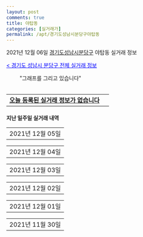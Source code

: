 ```yaml
---
layout: post
comments: true
title: 야탑동
categories: [실거래가]
permalink: /apt/경기도성남시분당구야탑동
---
```


2021년 12월 06일 <a href="/apt/경기도성남시분당구">경기도성남시분당구</a> 야탑동 실거래 정보

<a style="color: blue;" href="/apt/경기도성남시분당구">< 경기도 성남시 분당구 전체 실거래 정보</a>

<script type="text/javascript">
  google.charts.load('current', {'packages':['corechart']});
  google.charts.setOnLoadCallback(drawChart);

  function drawChart() {
    var data = google.visualization.arrayToDataTable([['거래일', '매매', '전월세', '전매'], ['21-01', 45, 117, 0], ['21-02', 37, 115, 0], ['21-03', 34, 147, 0], ['21-04', 32, 110, 0], ['21-05', 33, 118, 0], ['21-06', 42, 140, 0], ['21-07', 30, 147, 0], ['21-08', 37, 138, 0], ['21-09', 17, 87, 0], ['21-10', 18, 119, 0], ['21-11', 7, 83, 0], ['21-12', 0, 6, 0]]);

    var options = {
      title: '최근 1년간 유형별 거래량 추이',
      legend: { position: 'bottom' }
    };

    setTimeout(function() {
        var chart = new google.visualization.LineChart(document.getElementById('columnchart_material'));
        chart.draw(data, (options));
        document.getElementById('loading').style.display = 'none';
    }, 200);

  }
</script>


<div id="loading" style="z-index:20; display: block; margin-left: 35px">"그래프를 그리고 있습니다"</div>
<div id="columnchart_material" style="width: 95%; margin-left: -35px; display: block"></div>
<!--<div style="width: 95%; margin-left: -35px; display: block">
      <script async src="https://pagead2.googlesyndication.com/pagead/js/adsbygoogle.js?client=ca-pub-3485438051770037"
          crossorigin="anonymous"></script>
      <ins class="adsbygoogle"
          style="display:block"
          data-ad-format="fluid"
          data-ad-layout-key="-fb+5w+4e-db+86"
          data-ad-client="ca-pub-3485438051770037"
          data-ad-slot="1827090281"></ins>
      <script>
          (adsbygoogle = window.adsbygoogle || []).push({});
      </script>
</div>-->
<br>
<table>
  <tr>
    <td colspan="4" style="font-weight: bold;"><a href="/apt/경기도성남시분당구야탑동">오늘 등록된 실거래 정보가 없습니다</a> &nbsp;&nbsp;&nbsp; <a style="color: blue; font-size: smaller;" href="/apt/경기도성남시분당구야탑동"></a></td>
  </tr>
    
</table>
    
<div style="margin-top: 20px; margin-bottom: 13px"><b>지난 일주일 실거래 내역</b></div>

  <table style="width: 100%; margin-bottom: 1px">
      <tr class="header">
        <td>2021년 12월 05일</td>
      </tr>
      <tr class="child" style="display: none">
        <td>
            
        <table>
          <tr>
            <td colspan="4" style="font-weight: bold;"><a href="https://search.naver.com/search.naver?query=실거래정보없음">실거래정보없음</a> &nbsp;&nbsp;&nbsp; <a style="color: blue; font-size: smaller;" href="/apt/{real_region}야탑동{name_without_space}"></a></td>            
          </tr>

        </table>
    
        </td>
      </tr>
  </table>
    
  <table style="width: 100%; margin-bottom: 1px">
      <tr class="header">
        <td>2021년 12월 04일</td>
      </tr>
      <tr class="child" style="display: none">
        <td>
            
        <table>
          <tr>
            <td colspan="4" style="font-weight: bold;"><a href="https://search.naver.com/search.naver?query=목련마을(한일)">목련마을(한일)</a> &nbsp;&nbsp;&nbsp; <a style="color: blue; font-size: smaller;" href="/apt/경기도성남시분당구야탑동목련마을(한일)">면적별 최고가 ></a></td>            
          </tr>

          <tr>
            <td><a style="color: blue">매매</a></td>
            <td>14층</td>
            <td>84.93㎡</td>
            <td>계약일 2021-11-19</td>
          </tr>
          <tr>
            <td colspan="4">91,000</td>
          </tr>
    
        </table>
        <table style="margin-top: 5px">
          <tr>
            <td colspan="4" style="font-weight: bold;"><a href="https://search.naver.com/search.naver?query=장미마을(현대)">장미마을(현대)</a> &nbsp;&nbsp;&nbsp; <a style="color: blue; font-size: smaller;" href="/apt/경기도성남시분당구야탑동장미마을(현대)">면적별 최고가 ></a></td>            
          </tr>
    
          <tr>
            <td><a style="color: blue">매매</a></td>
            <td>8층</td>
            <td>84.79㎡</td>
            <td>계약일 2021-11-19</td>
          </tr>
          <tr>
            <td colspan="4">120,000</td>
          </tr>
    
        </table>
        <table style="margin-top: 5px">
          <tr>
            <td colspan="4" style="font-weight: bold;"><a href="https://search.naver.com/search.naver?query=매화마을(주공3)">매화마을(주공3)</a> &nbsp;&nbsp;&nbsp; <a style="color: blue; font-size: smaller;" href="/apt/경기도성남시분당구야탑동매화마을(주공3)">면적별 최고가 ></a></td>            
          </tr>
    
          <tr>
            <td><a style="color: darkgreen">전세</a></td>
            <td>1층</td>
            <td>41.85㎡</td>
            <td>계약일 2021-12-02</td>
          </tr>
          <tr>
            <td colspan="4">25,000</td>
          </tr>
    
        </table>
        <table style="margin-top: 5px">
          <tr>
            <td colspan="4" style="font-weight: bold;"><a href="https://search.naver.com/search.naver?query=매화마을(주공4)">매화마을(주공4)</a> &nbsp;&nbsp;&nbsp; <a style="color: blue; font-size: smaller;" href="/apt/경기도성남시분당구야탑동매화마을(주공4)">면적별 최고가 ></a></td>            
          </tr>
    
          <tr>
            <td><a style="color: darkgreen">전세</a></td>
            <td>3층</td>
            <td>35.28㎡</td>
            <td>계약일 2021-12-02</td>
          </tr>
          <tr>
            <td colspan="4">29,000</td>
          </tr>
    
        </table>
        <table style="margin-top: 5px">
          <tr>
            <td colspan="4" style="font-weight: bold;"><a href="https://search.naver.com/search.naver?query=탑마을(경남)1">탑마을(경남)1</a> &nbsp;&nbsp;&nbsp; <a style="color: blue; font-size: smaller;" href="/apt/경기도성남시분당구야탑동탑마을(경남)1">면적별 최고가 ></a></td>            
          </tr>
    
          <tr>
            <td><a style="color: darkgreen">전세</a></td>
            <td>2층</td>
            <td>69.87㎡</td>
            <td>계약일 2021-12-03</td>
          </tr>
          <tr>
            <td colspan="4">43,000</td>
          </tr>
    
          <tr>
            <td><a style="color: darkgreen">전세</a></td>
            <td>6층</td>
            <td>134.79㎡</td>
            <td>계약일 2021-12-03</td>
          </tr>
          <tr>
            <td colspan="4">70,000</td>
          </tr>
    
        </table>
        <table style="margin-top: 5px">
          <tr>
            <td colspan="4" style="font-weight: bold;"><a href="https://search.naver.com/search.naver?query=탑마을(벽산)">탑마을(벽산)</a> &nbsp;&nbsp;&nbsp; <a style="color: blue; font-size: smaller;" href="/apt/경기도성남시분당구야탑동탑마을(벽산)">면적별 최고가 ></a></td>            
          </tr>
    
          <tr>
            <td><a style="color: darkgreen">전세</a></td>
            <td>14층</td>
            <td>134.79㎡</td>
            <td>계약일 2021-11-17</td>
          </tr>
          <tr>
            <td colspan="4">60,000</td>
          </tr>
    
        </table>
        <table style="margin-top: 5px">
          <tr>
            <td colspan="4" style="font-weight: bold;"><a href="https://search.naver.com/search.naver?query=탑마을(선경)1">탑마을(선경)1</a> &nbsp;&nbsp;&nbsp; <a style="color: blue; font-size: smaller;" href="/apt/경기도성남시분당구야탑동탑마을(선경)1">면적별 최고가 ></a></td>            
          </tr>
    
          <tr>
            <td><a style="color: darkgreen">전세</a></td>
            <td>9층</td>
            <td>83.73㎡</td>
            <td>계약일 2021-11-29</td>
          </tr>
          <tr>
            <td colspan="4">52,500</td>
          </tr>
    
        </table>
        <table style="margin-top: 5px">
          <tr>
            <td colspan="4" style="font-weight: bold;"><a href="https://search.naver.com/search.naver?query=탑마을(주공)">탑마을(주공)</a> &nbsp;&nbsp;&nbsp; <a style="color: blue; font-size: smaller;" href="/apt/경기도성남시분당구야탑동탑마을(주공)">면적별 최고가 ></a></td>            
          </tr>
    
          <tr>
            <td><a style="color: darkgreen">전세</a></td>
            <td>7층</td>
            <td>35.28㎡</td>
            <td>계약일 2021-12-03</td>
          </tr>
          <tr>
            <td colspan="4">21,000</td>
          </tr>
    
        </table>
    
        </td>
      </tr>
  </table>
    
  <table style="width: 100%; margin-bottom: 1px">
      <tr class="header">
        <td>2021년 12월 03일</td>
      </tr>
      <tr class="child" style="display: none">
        <td>
            
        <table>
          <tr>
            <td colspan="4" style="font-weight: bold;"><a href="https://search.naver.com/search.naver?query=장미마을(동부)">장미마을(동부)</a> &nbsp;&nbsp;&nbsp; <a style="color: blue; font-size: smaller;" href="/apt/경기도성남시분당구야탑동장미마을(동부)">면적별 최고가 ></a></td>            
          </tr>

          <tr>
            <td><a style="color: blue">매매</a></td>
            <td>2층</td>
            <td>59.76㎡</td>
            <td>계약일 2021-11-10</td>
          </tr>
          <tr>
            <td colspan="4">96,000</td>
          </tr>
    
        </table>
        <table style="margin-top: 5px">
          <tr>
            <td colspan="4" style="font-weight: bold;"><a href="https://search.naver.com/search.naver?query=매화마을공무원2">매화마을공무원2</a> &nbsp;&nbsp;&nbsp; <a style="color: blue; font-size: smaller;" href="/apt/경기도성남시분당구야탑동매화마을공무원2">면적별 최고가 ></a></td>            
          </tr>
    
          <tr>
            <td><a style="color: darkgreen">전세</a></td>
            <td>15층</td>
            <td>58.71㎡</td>
            <td>계약일 2021-11-25</td>
          </tr>
          <tr>
            <td colspan="4">31,500</td>
          </tr>
    
        </table>
        <table style="margin-top: 5px">
          <tr>
            <td colspan="4" style="font-weight: bold;"><a href="https://search.naver.com/search.naver?query=탑마을(주공)">탑마을(주공)</a> &nbsp;&nbsp;&nbsp; <a style="color: blue; font-size: smaller;" href="/apt/경기도성남시분당구야탑동탑마을(주공)">면적별 최고가 ></a></td>            
          </tr>
    
          <tr>
            <td><a style="color: darkgreen">전세</a></td>
            <td>7층</td>
            <td>35.28㎡</td>
            <td>계약일 2021-12-01</td>
          </tr>
          <tr>
            <td colspan="4">19,420</td>
          </tr>
    
        </table>
    
        </td>
      </tr>
  </table>
    
  <table style="width: 100%; margin-bottom: 1px">
      <tr class="header">
        <td>2021년 12월 02일</td>
      </tr>
      <tr class="child" style="display: none">
        <td>
            
        <table>
          <tr>
            <td colspan="4" style="font-weight: bold;"><a href="https://search.naver.com/search.naver?query=매화마을공무원2">매화마을공무원2</a> &nbsp;&nbsp;&nbsp; <a style="color: blue; font-size: smaller;" href="/apt/경기도성남시분당구야탑동매화마을공무원2">면적별 최고가 ></a></td>            
          </tr>

          <tr>
            <td><a style="color: darkgreen">전세</a></td>
            <td>1층</td>
            <td>66.6㎡</td>
            <td>계약일 2021-11-29</td>
          </tr>
          <tr>
            <td colspan="4">49,000</td>
          </tr>
    
        </table>
        <table style="margin-top: 5px">
          <tr>
            <td colspan="4" style="font-weight: bold;"><a href="https://search.naver.com/search.naver?query=장미마을(코오롱)1">장미마을(코오롱)1</a> &nbsp;&nbsp;&nbsp; <a style="color: blue; font-size: smaller;" href="/apt/경기도성남시분당구야탑동장미마을(코오롱)1">면적별 최고가 ></a></td>            
          </tr>
    
          <tr>
            <td><a style="color: darkgoldenrod">월세</a></td>
            <td>15층</td>
            <td>84.6㎡</td>
            <td>계약일 2021-11-20</td>
          </tr>
          <tr>
            <td colspan="4">6 (48,000)</td>
          </tr>
    
        </table>
    
        </td>
      </tr>
  </table>
    
  <table style="width: 100%; margin-bottom: 1px">
      <tr class="header">
        <td>2021년 12월 01일</td>
      </tr>
      <tr class="child" style="display: none">
        <td>
            
        <table>
          <tr>
            <td colspan="4" style="font-weight: bold;"><a href="https://search.naver.com/search.naver?query=장미마을(현대)">장미마을(현대)</a> &nbsp;&nbsp;&nbsp; <a style="color: blue; font-size: smaller;" href="/apt/경기도성남시분당구야탑동장미마을(현대)">면적별 최고가 ></a></td>            
          </tr>

          <tr>
            <td><a style="color: blue">매매</a></td>
            <td>11층</td>
            <td>133.448㎡</td>
            <td>계약일 2021-11-12</td>
          </tr>
          <tr>
            <td colspan="4">139,000</td>
          </tr>
    
        </table>
        <table style="margin-top: 5px">
          <tr>
            <td colspan="4" style="font-weight: bold;"><a href="https://search.naver.com/search.naver?query=탑마을(경남)1">탑마을(경남)1</a> &nbsp;&nbsp;&nbsp; <a style="color: blue; font-size: smaller;" href="/apt/경기도성남시분당구야탑동탑마을(경남)1">면적별 최고가 ></a></td>            
          </tr>
    
          <tr>
            <td><a style="color: darkgoldenrod">월세</a></td>
            <td>9층</td>
            <td>69.87㎡</td>
            <td>계약일 2021-11-01</td>
          </tr>
          <tr>
            <td colspan="4"><a style="color: red;">신고가 </a>170 (10,000)<br>기존최고가 160 (10,000)</td>
          </tr>
    
        </table>
    
        </td>
      </tr>
  </table>
    
  <table style="width: 100%; margin-bottom: 1px">
      <tr class="header">
        <td>2021년 11월 30일</td>
      </tr>
      <tr class="child" style="display: none">
        <td>
            
        <table>
          <tr>
            <td colspan="4" style="font-weight: bold;"><a href="https://search.naver.com/search.naver?query=매화마을공무원2">매화마을공무원2</a> &nbsp;&nbsp;&nbsp; <a style="color: blue; font-size: smaller;" href="/apt/경기도성남시분당구야탑동매화마을공무원2">면적별 최고가 ></a></td>            
          </tr>

          <tr>
            <td><a style="color: blue">매매</a></td>
            <td>10층</td>
            <td>58.71㎡</td>
            <td>계약일 2021-11-27</td>
          </tr>
          <tr>
            <td colspan="4">85,000</td>
          </tr>
    
        </table>
        <table style="margin-top: 5px">
          <tr>
            <td colspan="4" style="font-weight: bold;"><a href="https://search.naver.com/search.naver?query=목련마을SK아파트">목련마을SK아파트</a> &nbsp;&nbsp;&nbsp; <a style="color: blue; font-size: smaller;" href="/apt/경기도성남시분당구야탑동목련마을SK아파트">면적별 최고가 ></a></td>            
          </tr>
    
          <tr>
            <td><a style="color: blue">매매</a></td>
            <td>6층</td>
            <td>59.93㎡</td>
            <td>계약일 2021-10-13</td>
          </tr>
          <tr>
            <td colspan="4"><a style="color: red;">신고가 </a>64,500<br>기존최고가 62,500</td>
          </tr>
    
        </table>
        <table style="margin-top: 5px">
          <tr>
            <td colspan="4" style="font-weight: bold;"><a href="https://search.naver.com/search.naver?query=SK-VIEW">SK-VIEW</a> &nbsp;&nbsp;&nbsp; <a style="color: blue; font-size: smaller;" href="/apt/경기도성남시분당구야탑동SK-VIEW">면적별 최고가 ></a></td>            
          </tr>
    
          <tr>
            <td><a style="color: darkgreen">전세</a></td>
            <td>7층</td>
            <td>84.944㎡</td>
            <td>계약일 2021-11-25</td>
          </tr>
          <tr>
            <td colspan="4"><a style="color: red;">신고가 </a>63,000<br>기존최고가 57,000</td>
          </tr>
    
        </table>
        <table style="margin-top: 5px">
          <tr>
            <td colspan="4" style="font-weight: bold;"><a href="https://search.naver.com/search.naver?query=매화마을공무원1">매화마을공무원1</a> &nbsp;&nbsp;&nbsp; <a style="color: blue; font-size: smaller;" href="/apt/경기도성남시분당구야탑동매화마을공무원1">면적별 최고가 ></a></td>            
          </tr>
    
          <tr>
            <td><a style="color: darkgreen">전세</a></td>
            <td>12층</td>
            <td>59.98㎡</td>
            <td>계약일 2021-11-29</td>
          </tr>
          <tr>
            <td colspan="4">31,000</td>
          </tr>
    
        </table>
        <table style="margin-top: 5px">
          <tr>
            <td colspan="4" style="font-weight: bold;"><a href="https://search.naver.com/search.naver?query=매화마을공무원2">매화마을공무원2</a> &nbsp;&nbsp;&nbsp; <a style="color: blue; font-size: smaller;" href="/apt/경기도성남시분당구야탑동매화마을공무원2">면적별 최고가 ></a></td>            
          </tr>
    
          <tr>
            <td><a style="color: darkgoldenrod">월세</a></td>
            <td>9층</td>
            <td>58.71㎡</td>
            <td>계약일 2021-11-27</td>
          </tr>
          <tr>
            <td colspan="4">95 (10,000)</td>
          </tr>
    
          <tr>
            <td><a style="color: darkgreen">전세</a></td>
            <td>15층</td>
            <td>58.71㎡</td>
            <td>계약일 2021-11-22</td>
          </tr>
          <tr>
            <td colspan="4">40,000</td>
          </tr>
    
        </table>
        <table style="margin-top: 5px">
          <tr>
            <td colspan="4" style="font-weight: bold;"><a href="https://search.naver.com/search.naver?query=탑마을(대우)">탑마을(대우)</a> &nbsp;&nbsp;&nbsp; <a style="color: blue; font-size: smaller;" href="/apt/경기도성남시분당구야탑동탑마을(대우)">면적별 최고가 ></a></td>            
          </tr>
    
          <tr>
            <td><a style="color: darkgreen">전세</a></td>
            <td>4층</td>
            <td>101.76㎡</td>
            <td>계약일 2021-11-17</td>
          </tr>
          <tr>
            <td colspan="4">47,250</td>
          </tr>
    
          <tr>
            <td><a style="color: darkgreen">전세</a></td>
            <td>13층</td>
            <td>101.76㎡</td>
            <td>계약일 2021-11-22</td>
          </tr>
          <tr>
            <td colspan="4">54,600</td>
          </tr>
    
        </table>
    
        </td>
      </tr>
  </table>
    

